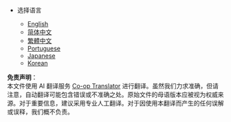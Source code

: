 <!--
CO_OP_TRANSLATOR_METADATA:
{
  "original_hash": "55168a94c75ef46d671743c607f8f9ff",
  "translation_date": "2025-07-09T19:15:15+00:00",
  "source_file": "docs/_navbar.md",
  "language_code": "zh"
}
-->
* 选择语言

    * [English](../../../../../../..)
    * [简体中文](../../../../../../../translations/zh)
    * [繁體中文](../../../../../../../translations/tw)
    * [Portuguese](../../../../../../../translations/pt)
    * [Japanese](../../../../../../../translations/ja)
    * [Korean](../../../../../../../translations/ko)

**免责声明**：  
本文件使用 AI 翻译服务 [Co-op Translator](https://github.com/Azure/co-op-translator) 进行翻译。虽然我们力求准确，但请注意，自动翻译可能包含错误或不准确之处。原始文件的母语版本应被视为权威来源。对于重要信息，建议采用专业人工翻译。对于因使用本翻译而产生的任何误解或误释，我们概不负责。